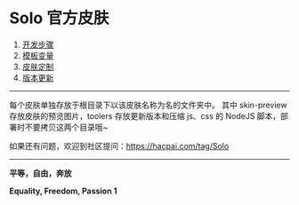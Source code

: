 # Solo 官方皮肤

1. [开发步骤](https://github.com/b3log/solo/wiki/Develop_steps)
2. [模板变量](https://github.com/b3log/solo/wiki/Template_variables)
3. [皮肤定制](https://github.com/b3log/solo/wiki/skins_custom)
4. [版本更新](https://github.com/b3log/solo/wiki/Skins_change_log)

--------------------------------------------------------------

每个皮肤单独存放于根目录下以该皮肤名称为名的文件夹中。
其中 skin-preview 存放皮肤的预览图片，toolers 存放更新版本和压缩 js、css 的 NodeJS 脚本，部署时不要拷贝这两个目录哦~

如果还有问题，欢迎到社区提问：https://hacpai.com/tag/Solo

-----------------------------------------------------------------------------------------------

**平等，自由，奔放**

**Equality, Freedom, Passion 1**
